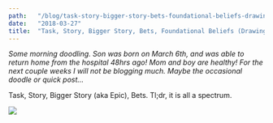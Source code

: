 ```yaml
---
path:	"/blog/task-story-bigger-story-bets-foundational-beliefs-drawing"
date:	"2018-03-27"
title:	"Task, Story, Bigger Story, Bets, Foundational Beliefs (Drawing)"
---
```


*Some morning doodling. Son was born on March 6th, and was able to return home from the hospital 48hrs ago! Mom and boy are healthy! For the next couple weeks I will not be blogging much. Maybe the occasional doodle or quick post…*

Task, Story, Bigger Story (aka Epic), Bets. Tl;dr, it is all a spectrum.

![](/images/1*jeccLbgSA5YpLTDk8p2tmg@2x.jpeg)